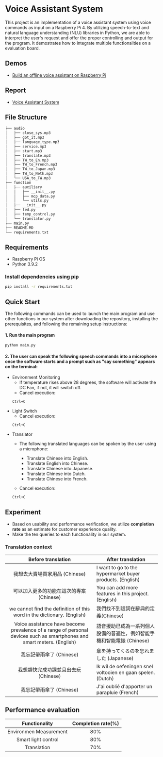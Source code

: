 # Voice Assistant System

This project is an implementation of a voice assistant system using voice commands as input on a Raspberry Pi 4.  By utilizing speech-to-text and natural language understanding (NLU) libraries in Python, we are able to interpret the user's request and offer the proper controlling and output for the program. It demostrates how to integrate multiple functionalities on a evaluation board. 

## Demos
- [Build an offline voice assistant on Raspberry Pi](https://youtu.be/RGPhA-muTN8?si=qIpV2iwAn5oIqxBy)

## Report
- [Voice Assistant System](https://drive.google.com/file/d/1CzHvnulT5bQumzc7UzotrrenO-l9QQVI/view?usp=sharing)

## File Structure 
```bash
├── audio
│   ├── close_sys.mp3
│   ├── got_it.mp3
│   ├── language_type.mp3
│   ├── service.mp3
│   ├── start.mp3
│   ├── translate.mp3
│   ├── TW_to_En.mp3
│   ├── TW_to_French.mp3
│   ├── TW_to_Japan.mp3
│   ├── TW_to_Neth.mp3
│   └── USA_to_TW.mp3
├── function
│   ├── auxiliary
│   │   ├── __init__.py
│   │   ├── mcp_data.py
│   │   └── utils.py
│   ├── __init__.py
│   ├── led.py
│   ├── temp_control.py
│   └── translator.py
├── main.py
├── README.MD
└── requirements.txt
```


## Requirements
* Raspberry Pi OS
* Python 3.9.2

### Install dependencies using pip
```cmd
pip install -r requirements.txt

```

## Quick Start 

The following commands can be used to launch the main program and use other functions in our system after downloading the repository, installing the prerequisites, and following the remaining setup instructions:

#### 1. Run the main program
```cmd
python main.py
```

#### 2. The user can speak the following speech commands into a microphone once the software starts and a prompt such as "say something" appears on the terminal: 

* Environment Monitoring    
    *  If temperature rises above 28 degrees, the software will activate the DC Fan, if not, it will switch off.
    * Cancel execution:
    ```cmd
    Ctrl+C 
    ```
* Light Switch
    * Cancel execution:
    ```cmd
    Ctrl+C 
    ```
* Translator
    * The following translated languages can be spoken by the user using a microphone:
        * Translate Chinese into English.
        * Translate English into Chinese.
        * Translate Chinese into Japanese.
        * Translate Chinese into Dutch.
        * Translate Chinese into French.
        
    * Cancel execution:
    ```cmd
    Ctrl+C 
    ```

## Experiment
- Based on usability and performance verification, we utilize **completion rate** as an estimate for customer experience quality. 
- Make the ten queries to each functionality in our system.

### Translation context


|                Before translation                                                   | After translation                                                      |
|:----------------------------------------------------------------------------------------------------------------------:| ---------------------------------------------------------------------- |
|                                             我想去大賣場買家用品 (Chinese)                                             | I want to go to the hypermarket buyer products. (English)              |
|                                        可以加入更多的功能在這次的專案(Chinese)                                         | You can add more features in this project. (English)                   |
|                        we cannot find the definition of this word in the dictionary. (English)                         | 我們找不到這詞在辭典的定義(Chinese)                                    |
| Voice assistance have become prevalence of a range of personal devices such as smartphones and smart meters. (English) | 語音援助已成為一系列個人設備的普遍性，例如智能手機和智能電錶 (Chinese) |
|                                                我忘記帶雨傘了 (Chinese)                                                | 傘を持ってくるのを忘れました  (Japanese)                               |
|                                          我想趕快完成功課並且出去玩(Chinese)                                           | Ik wil de oefeningen snel voltooien en gaan spelen. (Dutch)            |
|                                                我忘記帶雨傘了 (Chinese)                                                | J'ai oublié d'apporter un parapluie   (French)                         |


## Performance evaluation

|Functionality                 |Completion rate(%)|
|:------------:                |:-------------:|
| Environmen Measurement       |    80%        |
| Smart light control          |    80%        |
| Translation                  |    70%        |
